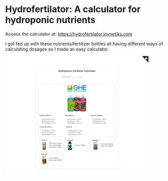 # Hydrofertilator: A calculator for hydroponic nutrients

Access the calculator at: https://hydrofertilator.joynetiks.com

I got fed up with these nutrients/fertilizer bottles all having different ways of calculating dosages so I made an easy calculator.  

<img src="./assets/screenshot.png" width="90%" />
